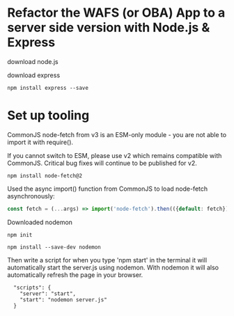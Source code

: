 # Refactor the WAFS (or OBA) App to a server side version with Node.js & Express

download node.js


download express

```
npm install express --save
```

# Set up tooling

CommonJS
node-fetch from v3 is an ESM-only module - you are not able to import it with require().

If you cannot switch to ESM, please use v2 which remains compatible with CommonJS. Critical bug fixes will continue to be published for v2.
```
npm install node-fetch@2
```

Used the async import() function from CommonJS to load node-fetch asynchronously:

```js
const fetch = (...args) => import('node-fetch').then(({default: fetch}) => fetch(...args));
```

Downloaded nodemon 

```
npm init
```

```
npm install --save-dev nodemon
```

Then write a script for when you type 'npm start' in the terminal it will automatically start the server.js using nodemon. With nodemon it will also automatically refresh the page in your browser.

```
  "scripts": {
    "server": "start",
    "start": "nodemon server.js"
  }
  ```